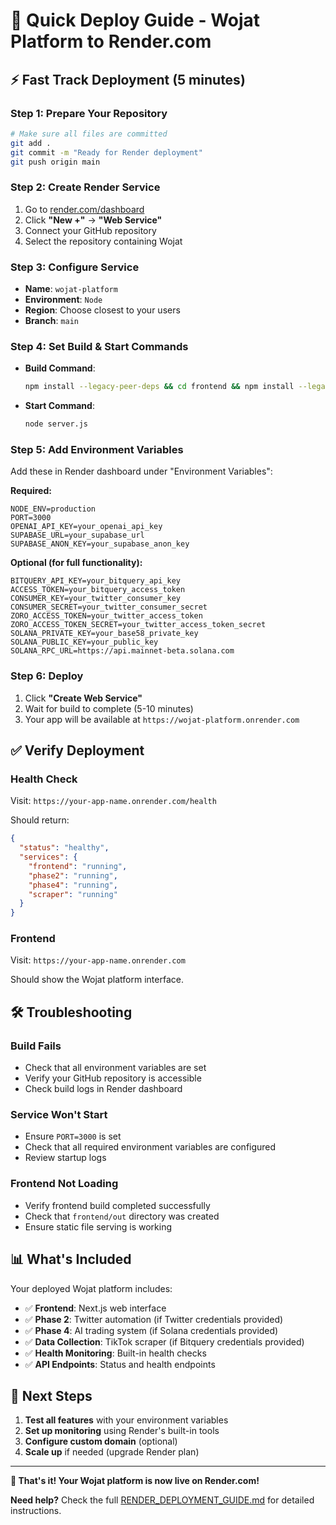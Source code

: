 # 🚀 Quick Deploy Guide - Wojat Platform to Render.com

## ⚡ **Fast Track Deployment (5 minutes)**

### **Step 1: Prepare Your Repository**
```bash
# Make sure all files are committed
git add .
git commit -m "Ready for Render deployment"
git push origin main
```

### **Step 2: Create Render Service**
1. Go to [render.com/dashboard](https://render.com/dashboard)
2. Click **"New +"** → **"Web Service"**
3. Connect your GitHub repository
4. Select the repository containing Wojat

### **Step 3: Configure Service**
- **Name**: `wojat-platform`
- **Environment**: `Node`
- **Region**: Choose closest to your users
- **Branch**: `main`

### **Step 4: Set Build & Start Commands**
- **Build Command**:
  ```bash
  npm install --legacy-peer-deps && cd frontend && npm install --legacy-peer-deps && npm run build && cd ../elizaos-agents && npm install --legacy-peer-deps && cd ../js-scraper && npm install --legacy-peer-deps && cd ../bitquery && npm install --legacy-peer-deps
  ```
- **Start Command**:
  ```bash
  node server.js
  ```

### **Step 5: Add Environment Variables**
Add these in Render dashboard under "Environment Variables":

**Required:**
```env
NODE_ENV=production
PORT=3000
OPENAI_API_KEY=your_openai_api_key
SUPABASE_URL=your_supabase_url
SUPABASE_ANON_KEY=your_supabase_anon_key
```

**Optional (for full functionality):**
```env
BITQUERY_API_KEY=your_bitquery_api_key
ACCESS_TOKEN=your_bitquery_access_token
CONSUMER_KEY=your_twitter_consumer_key
CONSUMER_SECRET=your_twitter_consumer_secret
ZORO_ACCESS_TOKEN=your_twitter_access_token
ZORO_ACCESS_TOKEN_SECRET=your_twitter_access_token_secret
SOLANA_PRIVATE_KEY=your_base58_private_key
SOLANA_PUBLIC_KEY=your_public_key
SOLANA_RPC_URL=https://api.mainnet-beta.solana.com
```

### **Step 6: Deploy**
1. Click **"Create Web Service"**
2. Wait for build to complete (5-10 minutes)
3. Your app will be available at `https://wojat-platform.onrender.com`

## ✅ **Verify Deployment**

### **Health Check**
Visit: `https://your-app-name.onrender.com/health`

Should return:
```json
{
  "status": "healthy",
  "services": {
    "frontend": "running",
    "phase2": "running",
    "phase4": "running",
    "scraper": "running"
  }
}
```

### **Frontend**
Visit: `https://your-app-name.onrender.com`

Should show the Wojat platform interface.

## 🛠️ **Troubleshooting**

### **Build Fails**
- Check that all environment variables are set
- Verify your GitHub repository is accessible
- Check build logs in Render dashboard

### **Service Won't Start**
- Ensure `PORT=3000` is set
- Check that all required environment variables are configured
- Review startup logs

### **Frontend Not Loading**
- Verify frontend build completed successfully
- Check that `frontend/out` directory was created
- Ensure static file serving is working

## 📊 **What's Included**

Your deployed Wojat platform includes:

- ✅ **Frontend**: Next.js web interface
- ✅ **Phase 2**: Twitter automation (if Twitter credentials provided)
- ✅ **Phase 4**: AI trading system (if Solana credentials provided)
- ✅ **Data Collection**: TikTok scraper (if Bitquery credentials provided)
- ✅ **Health Monitoring**: Built-in health checks
- ✅ **API Endpoints**: Status and health endpoints

## 🎯 **Next Steps**

1. **Test all features** with your environment variables
2. **Set up monitoring** using Render's built-in tools
3. **Configure custom domain** (optional)
4. **Scale up** if needed (upgrade Render plan)

---

**🎉 That's it! Your Wojat platform is now live on Render.com!**

**Need help?** Check the full [RENDER_DEPLOYMENT_GUIDE.md](./RENDER_DEPLOYMENT_GUIDE.md) for detailed instructions.
